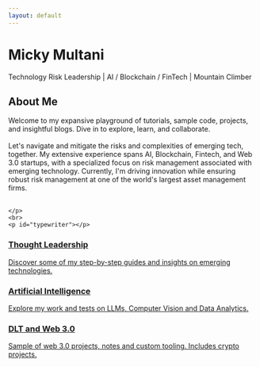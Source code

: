```yaml
---
layout: default
---
```


<!-- Floating Header -->
<div id="floating-header">
    <h1>Micky Multani</h1>
    <p>Technology Risk Leadership | AI / Blockchain / FinTech | Mountain Climber</p>
</div>

<!-- Dynamic Blurb -->
<div id="dynamic-blurb">
    <h2>About Me</h2>
    <p>
        Welcome to my expansive playground of tutorials, sample code, projects, and insightful blogs. Dive in to explore, learn, and collaborate. <br><br>
        Let's navigate and mitigate the risks and complexities of emerging tech, together. My extensive experience spans AI, Blockchain, Fintech, and Web 3.0 startups, with a specialized focus on risk management associated with emerging technology. Currently, I'm driving innovation while ensuring robust risk management at one of the world's largest asset management firms.<br><br>
        
    </p>
    <br>
    <p id="typewriter"></p>
</div>

<!-- Floating Navigation Boxes -->
<div id="floating-nav">
    <a href="./blog" class="nav-box">
        <h3>Thought Leadership</h3>
        <p>Discover some of my step-by-step guides and insights on emerging technologies.</p>
    </a>
    <a href="./ai-projects/" class="nav-box">
        <h3>Artificial Intelligence</h3>
        <p>Explore my work and tests on LLMs, Computer Vision and Data Analytics.</p>
    </a>
    <a href="./blockchain-projects/" class="nav-box">
        <h3>DLT and Web 3.0</h3>
        <p>Sample of web 3.0 projects, notes and custom tooling. Includes crypto projects.</p>
    </a>
</div>